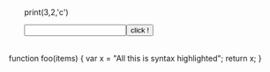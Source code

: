 <div id="html" markdown="0">
    

<head>
<title>ACE in Action</title>
<meta charset="utf-8">

<script type="text/javascript" src="https://pyshine.com/brython.js"></script>
<script type="text/javascript" src="https://pyshine.com/brython_stdlib.js"></script>

<style type="text/css" media="screen">
    #editor { 
        position: absolute;
        top: 400px;
        left: 200px;
        width: 640px;
        height:480px;
    }
</style>
</head>






<body onload="brython({debug:1})">

<div id="editor">function foo(items) {
    var x = "All this is syntax highlighted";
    return x;
}</div>






<script src="https://cdnjs.cloudflare.com/ajax/libs/ace/1.4.5/ace.js" type="text/javascript" charset="utf-8"></script>
<script>
    var editor = ace.edit("editor");
    editor.setTheme("ace/theme/monokai");

    editor.session.setMode("ace/mode/javascript");
</script>
<br><br><br><br><br><br><br><br><br><br><br><br><br><br>
    <script type="text/python3" >

  exec('from browser import document, alert \ndef echo(event):\n    alert(document["zone"].value) \ndocument["mybutton"].bind("click", echo)')
  </script>

  print(3,2,'c')
  </script>

  <input id="zone"><button id="mybutton">click !</button>
</body>


</div> 






